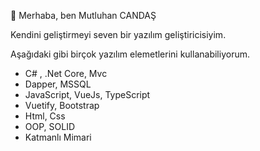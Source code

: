 👋 Merhaba, ben Mutluhan CANDAŞ

Kendini geliştirmeyi seven bir yazılım geliştiricisiyim. 

Aşağıdaki gibi birçok yazılım elemetlerini kullanabiliyorum.
- C# , .Net Core, Mvc
- Dapper, MSSQL
- JavaScript, VueJs, TypeScript
- Vuetify, Bootstrap
- Html, Css
- OOP, SOLID
- Katmanlı Mimari
